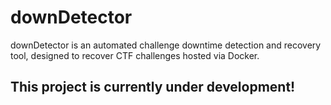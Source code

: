 # downDetector

downDetector is an automated challenge downtime detection and recovery tool, designed to recover CTF challenges hosted via Docker.

## This project is currently under development! 
